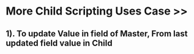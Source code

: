 # More Child Scripting Uses Case >> 

## 1). To update Value in field of Master, From last updated field value in Child
